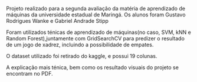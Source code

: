 Projeto realizado para a segunda avaliação da matéria de aprendizado de máquinas da universidade estadual de Maringá.
Os alunos foram Gustavo Rodrigues Wanke e Gabriel Andrade Stipp

Foram utilizados ténicas de aprendizado de máquinas(no caso, SVM, kNN e Random Forest),juntamente com GridSearchCV para predizer o resultado de um jogo de xadrez, incluindo a possibilidade de empates.

O dataset utilizado foi retirado do kaggle, e possui 19 colunas. 

A explicação mais ténica, bem como os resultado visuais do projeto se encontram no PDF.
